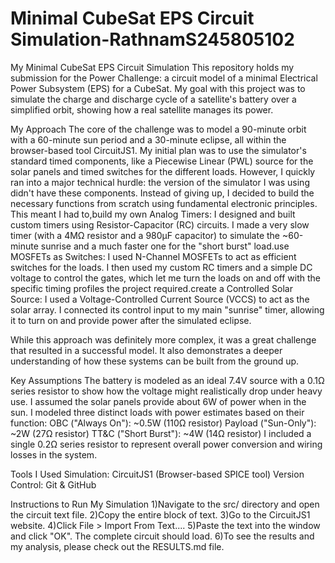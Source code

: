 
# Minimal CubeSat EPS Circuit Simulation-RathnamS245805102

My Minimal CubeSat EPS Circuit Simulation
This repository holds my submission for the Power Challenge: a circuit model of a minimal Electrical Power Subsystem (EPS) for a CubeSat. My goal with this project was to simulate the charge and discharge cycle of a satellite's battery over a simplified orbit, showing how a real satellite manages its power.

My Approach
The core of the challenge was to model a 90-minute orbit with a 60-minute sun period and a 30-minute eclipse, all within the browser-based tool CircuitJS1.
My initial plan was to use the simulator's standard timed components, like a Piecewise Linear (PWL) source for the solar panels and timed switches for the different loads. However, I quickly ran into a major technical hurdle: the version of the simulator I was using didn't have these components.
Instead of giving up, I decided to build the necessary functions from scratch using fundamental electronic principles. This meant I had to,build my own Analog Timers: I designed and built custom timers using Resistor-Capacitor (RC) circuits. I made a very slow timer (with a 4MΩ resistor and a 980µF capacitor) to simulate the ~60-minute sunrise and a much faster one for the "short burst" load.use MOSFETs as Switches: I used N-Channel MOSFETs to act as efficient switches for the loads. I then used my custom RC timers and a simple DC voltage to control the gates, which let me turn the loads on and off with the specific timing profiles the project required.create a Controlled Solar Source: I used a Voltage-Controlled Current Source (VCCS) to act as the solar array. I connected its control input to my main "sunrise" timer, allowing it to turn on and provide power after the simulated eclipse.

While this approach was definitely more complex, it was a great challenge that resulted in a successful model. It also demonstrates a deeper understanding of how these systems can be built from the ground up.

Key Assumptions
The battery is modeled as an ideal 7.4V source with a 0.1Ω series resistor to show how the voltage might realistically drop under heavy use.
I assumed the solar panels provide about 6W of power when in the sun.
I modeled three distinct loads with power estimates based on their function:
OBC ("Always On"): ~0.5W (110Ω resistor)
Payload ("Sun-Only"): ~2W (27Ω resistor)
TT&C ("Short Burst"): ~4W (14Ω resistor)
I included a single 0.2Ω series resistor to represent overall power conversion and wiring losses in the system.

Tools I Used
Simulation: CircuitJS1 (Browser-based SPICE tool)
Version Control: Git & GitHub

Instructions to Run My Simulation
1)Navigate to the src/ directory and open the circuit text file.
2)Copy the entire block of text.
3)Go to the CircuitJS1 website.
4)Click File > Import From Text....
5)Paste the text into the window and click "OK". The complete circuit should load.
6)To see the results and my analysis, please check out the RESULTS.md file.

